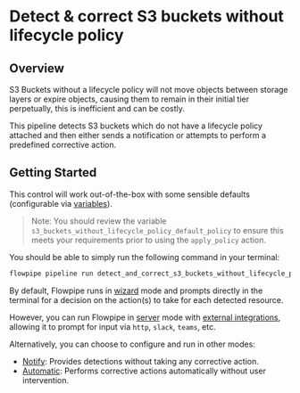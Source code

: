 # Detect & correct S3 buckets without lifecycle policy

## Overview

S3 Buckets without a lifecycle policy will not move objects between storage layers or expire objects, causing them to remain in their initial tier perpetually, this is inefficient and can be costly.

This pipeline detects S3 buckets which do not have a lifecycle policy attached and then either sends a notification or attempts to perform a predefined corrective action.

## Getting Started

This control will work out-of-the-box with some sensible defaults (configurable via [variables](https://flowpipe.io/docs/build/mod-variables)).

> Note: You should review the variable `s3_buckets_without_lifecycle_policy_default_policy` to ensure this meets your requirements prior to using the `apply_policy` action.

You should be able to simply run the following command in your terminal:
```sh
flowpipe pipeline run detect_and_correct_s3_buckets_without_lifecycle_policy
```

By default, Flowpipe runs in [wizard](https://hub.flowpipe.io/mods/turbot/aws_thrifty#wizard) mode and prompts directly in the terminal for a decision on the action(s) to take for each detected resource.

However, you can run Flowpipe in [server](https://flowpipe.io/docs/run/server) mode with [external integrations](https://flowpipe.io/docs/build/input#create-an-integration), allowing it to prompt for input via `http`, `slack`, `teams`, etc.

Alternatively, you can choose to configure and run in other modes:
* [Notify](https://hub.flowpipe.io/mods/turbot/aws_thrifty#notify): Provides detections without taking any corrective action.
* [Automatic](https://hub.flowpipe.io/mods/turbot/aws_thrifty#automatic): Performs corrective actions automatically without user intervention.
